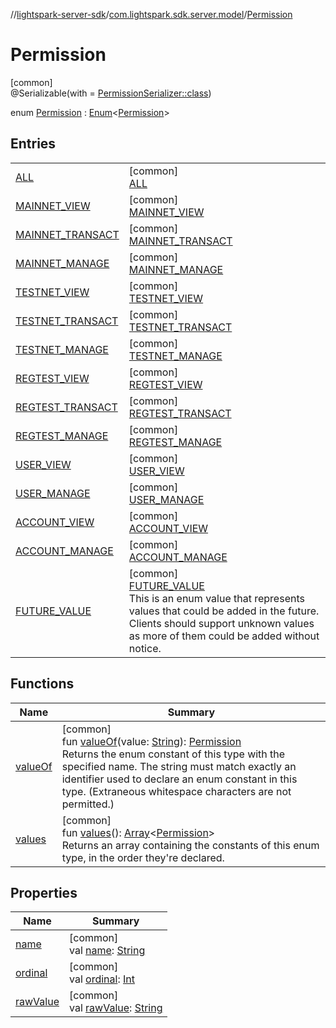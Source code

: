 //[lightspark-server-sdk](../../../index.md)/[com.lightspark.sdk.server.model](../index.md)/[Permission](index.md)

# Permission

[common]\
@Serializable(with = [PermissionSerializer::class](../-permission-serializer/index.md))

enum [Permission](index.md) : [Enum](https://kotlinlang.org/api/latest/jvm/stdlib/kotlin/-enum/index.html)&lt;[Permission](index.md)&gt;

## Entries

| | |
|---|---|
| [ALL](-a-l-l/index.md) | [common]<br>[ALL](-a-l-l/index.md) |
| [MAINNET_VIEW](-m-a-i-n-n-e-t_-v-i-e-w/index.md) | [common]<br>[MAINNET_VIEW](-m-a-i-n-n-e-t_-v-i-e-w/index.md) |
| [MAINNET_TRANSACT](-m-a-i-n-n-e-t_-t-r-a-n-s-a-c-t/index.md) | [common]<br>[MAINNET_TRANSACT](-m-a-i-n-n-e-t_-t-r-a-n-s-a-c-t/index.md) |
| [MAINNET_MANAGE](-m-a-i-n-n-e-t_-m-a-n-a-g-e/index.md) | [common]<br>[MAINNET_MANAGE](-m-a-i-n-n-e-t_-m-a-n-a-g-e/index.md) |
| [TESTNET_VIEW](-t-e-s-t-n-e-t_-v-i-e-w/index.md) | [common]<br>[TESTNET_VIEW](-t-e-s-t-n-e-t_-v-i-e-w/index.md) |
| [TESTNET_TRANSACT](-t-e-s-t-n-e-t_-t-r-a-n-s-a-c-t/index.md) | [common]<br>[TESTNET_TRANSACT](-t-e-s-t-n-e-t_-t-r-a-n-s-a-c-t/index.md) |
| [TESTNET_MANAGE](-t-e-s-t-n-e-t_-m-a-n-a-g-e/index.md) | [common]<br>[TESTNET_MANAGE](-t-e-s-t-n-e-t_-m-a-n-a-g-e/index.md) |
| [REGTEST_VIEW](-r-e-g-t-e-s-t_-v-i-e-w/index.md) | [common]<br>[REGTEST_VIEW](-r-e-g-t-e-s-t_-v-i-e-w/index.md) |
| [REGTEST_TRANSACT](-r-e-g-t-e-s-t_-t-r-a-n-s-a-c-t/index.md) | [common]<br>[REGTEST_TRANSACT](-r-e-g-t-e-s-t_-t-r-a-n-s-a-c-t/index.md) |
| [REGTEST_MANAGE](-r-e-g-t-e-s-t_-m-a-n-a-g-e/index.md) | [common]<br>[REGTEST_MANAGE](-r-e-g-t-e-s-t_-m-a-n-a-g-e/index.md) |
| [USER_VIEW](-u-s-e-r_-v-i-e-w/index.md) | [common]<br>[USER_VIEW](-u-s-e-r_-v-i-e-w/index.md) |
| [USER_MANAGE](-u-s-e-r_-m-a-n-a-g-e/index.md) | [common]<br>[USER_MANAGE](-u-s-e-r_-m-a-n-a-g-e/index.md) |
| [ACCOUNT_VIEW](-a-c-c-o-u-n-t_-v-i-e-w/index.md) | [common]<br>[ACCOUNT_VIEW](-a-c-c-o-u-n-t_-v-i-e-w/index.md) |
| [ACCOUNT_MANAGE](-a-c-c-o-u-n-t_-m-a-n-a-g-e/index.md) | [common]<br>[ACCOUNT_MANAGE](-a-c-c-o-u-n-t_-m-a-n-a-g-e/index.md) |
| [FUTURE_VALUE](-f-u-t-u-r-e_-v-a-l-u-e/index.md) | [common]<br>[FUTURE_VALUE](-f-u-t-u-r-e_-v-a-l-u-e/index.md)<br>This is an enum value that represents values that could be added in the future. Clients should support unknown values as more of them could be added without notice. |

## Functions

| Name | Summary |
|---|---|
| [valueOf](value-of.md) | [common]<br>fun [valueOf](value-of.md)(value: [String](https://kotlinlang.org/api/latest/jvm/stdlib/kotlin/-string/index.html)): [Permission](index.md)<br>Returns the enum constant of this type with the specified name. The string must match exactly an identifier used to declare an enum constant in this type. (Extraneous whitespace characters are not permitted.) |
| [values](values.md) | [common]<br>fun [values](values.md)(): [Array](https://kotlinlang.org/api/latest/jvm/stdlib/kotlin/-array/index.html)&lt;[Permission](index.md)&gt;<br>Returns an array containing the constants of this enum type, in the order they're declared. |

## Properties

| Name | Summary |
|---|---|
| [name](../-withdrawal-request-status/-f-u-t-u-r-e_-v-a-l-u-e/index.md#-372974862%2FProperties%2F-1086033721) | [common]<br>val [name](../-withdrawal-request-status/-f-u-t-u-r-e_-v-a-l-u-e/index.md#-372974862%2FProperties%2F-1086033721): [String](https://kotlinlang.org/api/latest/jvm/stdlib/kotlin/-string/index.html) |
| [ordinal](../-withdrawal-request-status/-f-u-t-u-r-e_-v-a-l-u-e/index.md#-739389684%2FProperties%2F-1086033721) | [common]<br>val [ordinal](../-withdrawal-request-status/-f-u-t-u-r-e_-v-a-l-u-e/index.md#-739389684%2FProperties%2F-1086033721): [Int](https://kotlinlang.org/api/latest/jvm/stdlib/kotlin/-int/index.html) |
| [rawValue](raw-value.md) | [common]<br>val [rawValue](raw-value.md): [String](https://kotlinlang.org/api/latest/jvm/stdlib/kotlin/-string/index.html) |
